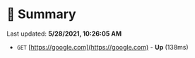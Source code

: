 # 📖 Summary
Last updated: **5/28/2021, 10:26:05 AM**

- `GET` [https://google.com](https://google.com) - **Up** (138ms)
